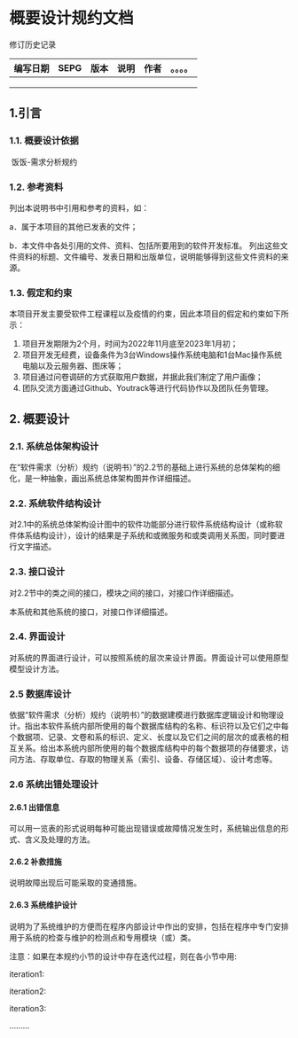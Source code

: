 # 概要设计规约文档

修订历史记录

| **编写日期** | **SEPG** | **版本** | **说明** | **作者** | **。。。。** |
| ------------ | -------- | -------- | -------- | -------- | ------------ |
|              |          |          |          |          |              |
|              |          |          |          |          |              |
|              |          |          |          |          |              |

## 1.引言

### 1.1. 概要设计依据

​	饭饭-需求分析规约

### 1.2. 参考资料 

列出本说明书中引用和参考的资料，如：

a．属于本项目的其他已发表的文件；

b．本文件中各处引用的文件、资料、包括所要用到的软件开发标准。 列出这些文件资料的标题、文件编号、发表日期和出版单位，说明能够得到这些文件资料的来源。



### 1.3. 假定和约束

本项目开发主要受软件工程课程以及疫情的约束，因此本项目的假定和约束如下所示：

1. 项目开发期限为2个月，时间为2022年11月底至2023年1月初；
2. 项目开发无经费，设备条件为3台Windows操作系统电脑和1台Mac操作系统电脑以及云服务器、图床等；
3. 项目通过问卷调研的方式获取用户数据，并据此我们制定了用户画像；
4. 团队交流方面通过Github、Youtrack等进行代码协作以及团队任务管理。



## 2. 概要设计

### 2.1. 系统总体架构设计 

在“软件需求（分析）规约（说明书）”的2.2节的基础上进行系统的总体架构的细化，是一种抽象，画出系统总体架构图并作详细描述。

### 2.2. 系统软件结构设计

对2.1中的系统总体架构设计图中的软件功能部分进行软件系统结构设计（或称软件体系结构设计），设计的结果是子系统和或微服务和或类调用关系图，同时要进行文字描述。

### 2.3. 接口设计

对2.2节中的类之间的接口，模块之间的接口，对接口作详细描述。

本系统和其他系统的接口，对接口作详细描述。

### 2.4. 界面设计

对系统的界面进行设计，可以按照系统的层次来设计界面。界面设计可以使用原型模型设计方法。

### 2.5 数据库设计

依据“软件需求（分析）规约（说明书）”的数据建模进行数据库逻辑设计和物理设计。指出本软件系统内部所使用的每个数据库结构的名称、标识符以及它们之中每个数据项、记录、文卷和系的标识、定义、长度以及它们之间的层次的或表格的相互关系。给出本系统内部所使用的每个数据库结构中的每个数据项的存储要求，访问方法、存取单位、存取的物理关系（索引、设备、存储区域）、设计考虑等。

### 2.6 系统出错处理设计

#### 2.6.1 出错信息

可以用一览表的形式说明每种可能出现错误或故障情况发生时，系统输出信息的形式、含义及处理的方法。

#### 2.6.2 补救措施

说明故障出现后可能采取的变通措施。

#### 2.6.3 系统维护设计

说明为了系统维护的方便而在程序内部设计中作出的安排，包括在程序中专门安排用于系统的检查与维护的检测点和专用模块（或）类。

注意：如果在本规约小节的设计中存在迭代过程，则在各小节中用:

iteration1:

iteration2:

iteration3:

………



